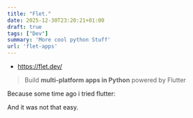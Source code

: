 ```yaml
---
title: "Flet."
date: 2025-12-30T23:20:21+01:00
draft: true
tags: ["Dev"]
summary: 'More cool python Stuff'
url: 'flet-apps'
---
```


* https://flet.dev/

> Build **multi-platform apps in Python** powered by Flutter

Because some time ago i tried flutter:

And it was not that easy.